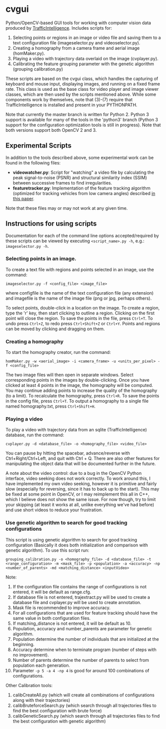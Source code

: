 # cvgui

Python/OpenCV-based GUI tools for working with computer vision data produced by [TrafficIntelligence](https://bitbucket.org/Nicolas/trafficintelligence/wiki/Home). Includes scripts for:
  1. Selecting points or regions in an image or video file and saving them to a text configuration file (imageselector.py and videoselector.py).
  2. Creating a homography from a camera frame and aerial image (homMaker.py).
  3. Playing a video with trajectory data overlaid on the image (cvplayer.py).
  4. Calibrating the feature grouping parameter with the genetic algorithm (grouping calibration.py)

These scripts are based on the cvgui class, which handles the capturing of keyboard and mouse input, displaying images, and running on a fixed frame rate. This class is used as the base class for video player and image viewer classes, which are then used by the scripts mentioned above. While some components work by themselves, note that (3)-(7) require that TrafficIntelligence is installed and present in your PYTHONPATH.

Note that currently the master branch is written for Python 2. Python 3 support is available for many of the tools in the 'python3' branch (Python 3 support for the configuration optimization tools is still in progress). Note that both versions support both OpenCV 2 and 3.

## Experimental Scripts
In addition to the tools described above, some experimental work can be found in the following files:
- __videowatcher.py__: Script for "watching" a video file by calculating the peak signal-to-noise (PSNR) and structural similarity index (SSIM) between successive frames to find irregularities.
- __featuretracker.py__: Implementation of the feature tracking algorithm (optimized for tracking vehicles from low camera angles) described [in this paper](cecas.clemson.edu/~stb/publications/vehicle_tracking_its2008.pdf).

Note that these files may or may not work at any given time.

## Instructions for using scripts
Documentation for each of the command line options accepted/required by these scripts can be viewed by executing ```<script_name>.py -h```, e.g.: ```imageselector.py -h```.

### Selecting points in an image.
To create a text file with regions and points selected in an image, use the command:
```
imageselector.py -f <config_file> <image_file>
```
where configfile is the name of the text configuration file (any extension) and imagefile is the name of the image file (png or jpg, perhaps others).

To select points, double-click in a location on the image. To create a region, type the 'r' key, then start clicking to outline a region. Clicking on the first point will close the region. To save the points in the file, press ```Ctrl+T```. To undo press ```Ctrl+Z```, to redo press ```Ctrl+Shift+Z``` or ```Ctrl+Y```. Points and regions can be moved by clicking and dragging on them.

### Creating a homography
To start the homography creator, run the command:
```
homMaker.py -w <aerial_image> -i <camera_frame> -u <units_per_pixel> -f <config_file>
```

The two image files will then open in separate windows. Select corresponding points in the images by double-clicking. Once you have clicked at least 4 points in the image, the homography will be computed. You may continue adding points to increase the quality of the homography (to a limit). To recalculate the homography, press ```Ctrl+R```. To save the
points in the config file, press ```Ctrl+T```. To output a homography to a single file named homography.txt, press ```Ctrl+Shift+H```.


### Playing a video
To play a video with trajectory data from an sqlite (TrafficIntelligence) database, run the command:
```
cvplayer.py -d <database_file> -o <homography_file> <video_file>
```
You can pause by hitting the spacebar, advance/reverse with Ctrl+Right/Ctrl+Left, and quit with Ctrl + Q. There are also other features for manipulating the object data that will be documented further in the future.

A note about the video control: due to a bug in the OpenCV Python interface, video seeking does not work correctly. To work around this, I have implemented my own video seeking, however it is primitive and fairly slow (especially for reversing, since it has to back up to the start). This may be fixed at some point in OpenCV, or I may reimplement this all in C++, which I believe does not show the same issue. For now though, try to limit your skipping (at least it works at all, unlike everything we've had before) and use short videos to reduce your frustration.


### Use genetic algorithm to search for good tracking configurations
This script is using genetic algorithm to search for good tracking configuration (Basically it does both initialization and comparison with genetic algorithm).
To use this script run:
```
grouping_calibration.py -o <homography_file> -d <database_file> -t <range_configuration> -m <mask_file> -p <population> -a <accuracy> -np <number_of_parents> -md <matching_distance> <inputVideo>
```

  Note:
  1. If the configuration file contains the range of configurations is not entered, it will be default as range.cfg.
  2. If database file is not entered, trajextract.py will be used to create a database file and cvplayer.py will be used to create annotation.  
  3. Mask file is recommended to improve accuracy.
  4. For all configurations that are used for feature tracking should have the same value in both configuration files.
  5. If matching_distance is not entered, it will be default as 10.
  6. Population, accuracy and number_parents are parameter for genetic algorithm.
  7. Population determine the number of individuals that are initialized at the beginning.
  8. Accuracy determine when to terminate program (number of steps with no improvement).
  9. Number of parents determine the number of parents to select from population each generation.
  10. Parameter ```-p 5 -a 4 -np 4``` is good for around 100 combinations of configurations.
  
  Other Calibration tools:
  1. calibCreateAll.py (which will create all combinations of configurations along with their trajectories)
  2. calibBruteforceSearch.py (which search through all trajectories files to find the best configuration with brute force)
  3. calibGeneticSearch.py (which search through all trajectories files to find the best configuration with genetic algorithm)

